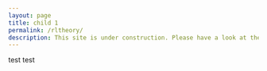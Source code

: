 ```yaml
---
layout: page
title: child 1
permalink: /rltheory/
description: This site is under construction. Please have a look at the other projects and tune in later again.
---
```


test test
